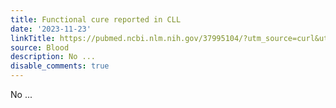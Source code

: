 ```yaml
---
title: Functional cure reported in CLL
date: '2023-11-23'
linkTitle: https://pubmed.ncbi.nlm.nih.gov/37995104/?utm_source=curl&utm_medium=rss&utm_campaign=journals&utm_content=7603509&fc=None&ff=20231123170941&v=2.17.9.post6+86293ac
source: Blood
description: No ...
disable_comments: true
---
```

No ...